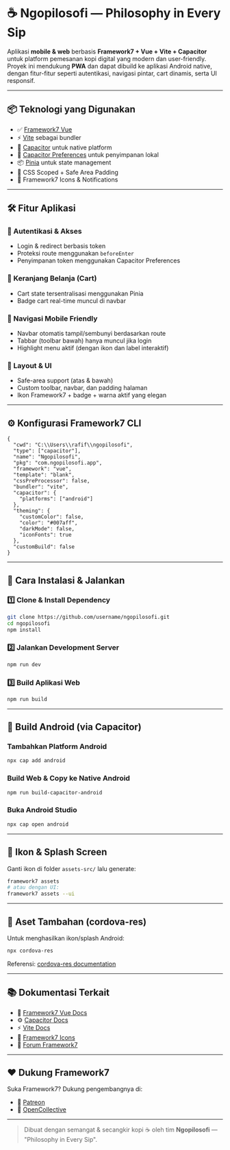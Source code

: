 # ☕ Ngopilosofi — Philosophy in Every Sip

Aplikasi **mobile & web** berbasis **Framework7 + Vue + Vite + Capacitor** untuk platform pemesanan kopi digital yang modern dan user-friendly. Proyek ini mendukung **PWA** dan dapat dibuild ke aplikasi Android native, dengan fitur-fitur seperti autentikasi, navigasi pintar, cart dinamis, serta UI responsif.

---

## 📦 Teknologi yang Digunakan

* ✅ [Framework7 Vue](https://framework7.io/vue/)
* ⚡ [Vite](https://vitejs.dev/) sebagai bundler
* 📱 [Capacitor](https://capacitorjs.com/) untuk native platform
* 🔐 [Capacitor Preferences](https://capacitorjs.com/docs/apis/preferences) untuk penyimpanan lokal
* 📦 [Pinia](https://pinia.vuejs.org/) untuk state management
* 🎨 CSS Scoped + Safe Area Padding
* 🔔 Framework7 Icons & Notifications

---

## 🛠️ Fitur Aplikasi

### 👤 Autentikasi & Akses

* Login & redirect berbasis token
* Proteksi route menggunakan `beforeEnter`
* Penyimpanan token menggunakan Capacitor Preferences

### 🛒 Keranjang Belanja (Cart)

* Cart state tersentralisasi menggunakan Pinia
* Badge cart real-time muncul di navbar

### 📱 Navigasi Mobile Friendly

* Navbar otomatis tampil/sembunyi berdasarkan route
* Tabbar (toolbar bawah) hanya muncul jika login
* Highlight menu aktif (dengan ikon dan label interaktif)

### 🧱 Layout & UI

* Safe-area support (atas & bawah)
* Custom toolbar, navbar, dan padding halaman
* Ikon Framework7 + badge + warna aktif yang elegan

---

## ⚙️ Konfigurasi Framework7 CLI

```
{
  "cwd": "C:\\Users\\rafif\\ngopilosofi",
  "type": ["capacitor"],
  "name": "Ngopilosofi",
  "pkg": "com.ngopilosofi.app",
  "framework": "vue",
  "template": "blank",
  "cssPreProcessor": false,
  "bundler": "vite",
  "capacitor": {
    "platforms": ["android"]
  },
  "theming": {
    "customColor": false,
    "color": "#007aff",
    "darkMode": false,
    "iconFonts": true
  },
  "customBuild": false
}
```

---

## 🚀 Cara Instalasi & Jalankan

### 1️⃣ Clone & Install Dependency

```bash
git clone https://github.com/username/ngopilosofi.git
cd ngopilosofi
npm install
```

### 2️⃣ Jalankan Development Server

```bash
npm run dev
```

### 3️⃣ Build Aplikasi Web

```bash
npm run build
```

---

## 📱 Build Android (via Capacitor)

### Tambahkan Platform Android

```bash
npx cap add android
```

### Build Web & Copy ke Native Android

```bash
npm run build-capacitor-android
```

### Buka Android Studio

```bash
npx cap open android
```

---

## 🎨 Ikon & Splash Screen

Ganti ikon di folder `assets-src/` lalu generate:

```bash
framework7 assets
# atau dengan UI:
framework7 assets --ui
```

---

## 🧾 Aset Tambahan (cordova-res)

Untuk menghasilkan ikon/splash Android:

```bash
npx cordova-res
```

Referensi: [cordova-res documentation](https://github.com/ionic-team/cordova-res)

---

## 📚 Dokumentasi Terkait

* 📘 [Framework7 Vue Docs](https://framework7.io/vue/)
* ⚙️ [Capacitor Docs](https://capacitorjs.com/)
* ⚡ [Vite Docs](https://vitejs.dev/)
* 🎨 [Framework7 Icons](https://framework7.io/icons/)
* 💬 [Forum Framework7](https://forum.framework7.io)

---

## ❤️ Dukung Framework7

Suka Framework7? Dukung pengembangnya di:

* 🌟 [Patreon](https://patreon.com/framework7)
* 👐 [OpenCollective](https://opencollective.com/framework7)

---

> Dibuat dengan semangat & secangkir kopi ☕ oleh tim **Ngopilosofi** — "Philosophy in Every Sip".
